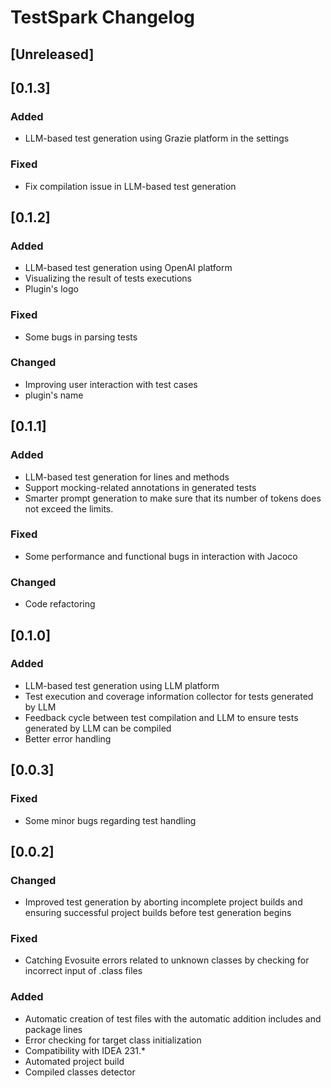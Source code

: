 <!-- Keep a Changelog guide -> https://keepachangelog.com -->

# TestSpark Changelog

## [Unreleased]

## [0.1.3]
### Added
- LLM-based test generation using Grazie platform in the settings

### Fixed
- Fix compilation issue in LLM-based test generation

## [0.1.2]
### Added
- LLM-based test generation using OpenAI platform
- Visualizing the result of tests executions
- Plugin's logo

### Fixed
- Some bugs in parsing tests

### Changed
- Improving user interaction with test cases
- plugin's name

## [0.1.1]
### Added
- LLM-based test generation for lines and methods
- Support mocking-related annotations in generated tests
- Smarter prompt generation to make sure that its number of tokens does not exceed the limits.

### Fixed
- Some performance and functional bugs in interaction with Jacoco

### Changed
- Code refactoring


## [0.1.0]

### Added
- LLM-based test generation using LLM platform
- Test execution and coverage information collector for tests generated by LLM
- Feedback cycle between test compilation and LLM to ensure tests generated by LLM can be compiled
- Better error handling

## [0.0.3]

### Fixed
- Some minor bugs regarding test handling

## [0.0.2]

### Changed
- Improved test generation by aborting incomplete project builds and ensuring successful project builds before test generation begins

### Fixed
- Catching Evosuite errors related to unknown classes by checking for incorrect input of .class files

### Added
- Automatic creation of test files with the automatic addition includes and package lines
- Error checking for target class initialization
- Compatibility with IDEA 231.*
- Automated project build
- Compiled classes detector


